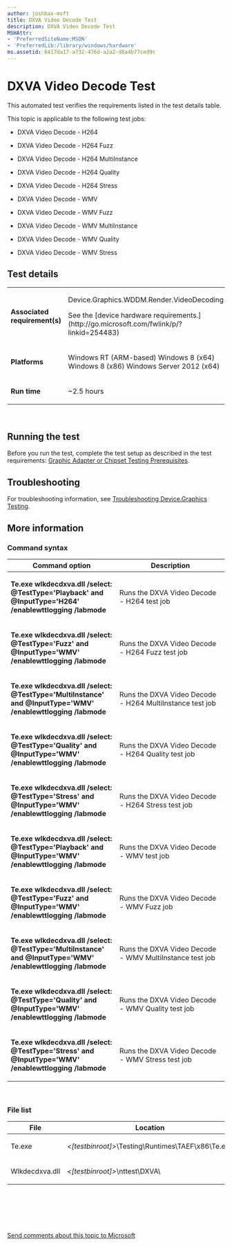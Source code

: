 ```yaml
---
author: joshbax-msft
title: DXVA Video Decode Test
description: DXVA Video Decode Test
MSHAttr:
- 'PreferredSiteName:MSDN'
- 'PreferredLib:/library/windows/hardware'
ms.assetid: 6417da17-a732-476d-a2a2-d6a4b77ced9c
---
```


# DXVA Video Decode Test


This automated test verifies the requirements listed in the test details table.

This topic is applicable to the following test jobs:

-   DXVA Video Decode - H264

-   DXVA Video Decode - H264 Fuzz

-   DXVA Video Decode - H264 MultiInstance

-   DXVA Video Decode - H264 Quality

-   DXVA Video Decode - H264 Stress

-   DXVA Video Decode - WMV

-   DXVA Video Decode - WMV Fuzz

-   DXVA Video Decode - WMV MultiInstance

-   DXVA Video Decode - WMV Quality

-   DXVA Video Decode - WMV Stress

## Test details


<table>
<colgroup>
<col width="50%" />
<col width="50%" />
</colgroup>
<tbody>
<tr class="odd">
<td><p><strong>Associated requirement(s)</strong></p></td>
<td><p>Device.Graphics.WDDM.Render.VideoDecoding</p>
<p>See the [device hardware requirements.](http://go.microsoft.com/fwlink/p/?linkid=254483)</p></td>
</tr>
<tr class="even">
<td><p><strong>Platforms</strong></p></td>
<td><p>Windows RT (ARM-based) Windows 8 (x64) Windows 8 (x86) Windows Server 2012 (x64)</p></td>
</tr>
<tr class="odd">
<td><p><strong>Run time</strong></p></td>
<td><p>~2.5 hours</p></td>
</tr>
</tbody>
</table>

 

## Running the test


Before you run the test, complete the test setup as described in the test requirements: [Graphic Adapter or Chipset Testing Prerequisites](graphic-adapter-or-chipset-testing-prerequisites.md).

## Troubleshooting


For troubleshooting information, see [Troubleshooting Device.Graphics Testing](troubleshooting-devicegraphics-testing.md).

## More information


### Command syntax

<table>
<colgroup>
<col width="50%" />
<col width="50%" />
</colgroup>
<thead>
<tr class="header">
<th>Command option</th>
<th>Description</th>
</tr>
</thead>
<tbody>
<tr class="odd">
<td><p><strong>Te.exe wlkdecdxva.dll /select: @TestType='Playback' and @InputType='H264' /enablewttlogging /labmode</strong></p></td>
<td><p>Runs the DXVA Video Decode - H264 test job</p></td>
</tr>
<tr class="even">
<td><p><strong>Te.exe wlkdecdxva.dll /select: @TestType='Fuzz' and @InputType='WMV' /enablewttlogging /labmode</strong></p></td>
<td><p>Runs the DXVA Video Decode - H264 Fuzz test job</p></td>
</tr>
<tr class="odd">
<td><p><strong>Te.exe wlkdecdxva.dll /select: @TestType='MultiInstance' and @InputType='WMV' /enablewttlogging /labmode</strong></p></td>
<td><p>Runs the DXVA Video Decode - H264 MultiInstance test job</p></td>
</tr>
<tr class="even">
<td><p><strong>Te.exe wlkdecdxva.dll /select: @TestType='Quality' and @InputType='WMV' /enablewttlogging /labmode</strong></p></td>
<td><p>Runs the DXVA Video Decode - H264 Quality test job</p></td>
</tr>
<tr class="odd">
<td><p><strong>Te.exe wlkdecdxva.dll /select: @TestType='Stress' and @InputType='WMV' /enablewttlogging /labmode</strong></p></td>
<td><p>Runs the DXVA Video Decode - H264 Stress test job</p></td>
</tr>
<tr class="even">
<td><p><strong>Te.exe wlkdecdxva.dll /select: @TestType='Playback' and @InputType='WMV' /enablewttlogging /labmode</strong></p></td>
<td><p>Runs the DXVA Video Decode - WMV test job</p></td>
</tr>
<tr class="odd">
<td><p><strong>Te.exe wlkdecdxva.dll /select: @TestType='Fuzz' and @InputType='WMV' /enablewttlogging /labmode</strong></p></td>
<td><p>Runs the DXVA Video Decode - WMV Fuzz job</p></td>
</tr>
<tr class="even">
<td><p><strong>Te.exe wlkdecdxva.dll /select: @TestType='MultiInstance' and @InputType='WMV' /enablewttlogging /labmode</strong></p></td>
<td><p>Runs the DXVA Video Decode - WMV MultiInstance test job</p></td>
</tr>
<tr class="odd">
<td><p><strong>Te.exe wlkdecdxva.dll /select: @TestType='Quality' and @InputType='WMV' /enablewttlogging /labmode</strong></p></td>
<td><p>Runs the DXVA Video Decode - WMV Quality test job</p></td>
</tr>
<tr class="even">
<td><p><strong>Te.exe wlkdecdxva.dll /select: @TestType='Stress' and @InputType='WMV' /enablewttlogging /labmode</strong></p></td>
<td><p>Runs the DXVA Video Decode - WMV Stress test job</p></td>
</tr>
</tbody>
</table>

 

### File list

<table>
<colgroup>
<col width="50%" />
<col width="50%" />
</colgroup>
<thead>
<tr class="header">
<th>File</th>
<th>Location</th>
</tr>
</thead>
<tbody>
<tr class="odd">
<td><p>Te.exe</p></td>
<td><p><em>&lt;[testbinroot]&gt;</em>\Testing\Runtimes\TAEF\x86\Te.exe</p></td>
</tr>
<tr class="even">
<td><p>Wlkdecdxva.dll</p></td>
<td><p><em>&lt;[testbinroot]&gt;</em>\nttest\DXVA\</p></td>
</tr>
</tbody>
</table>

 

 

 

[Send comments about this topic to Microsoft](mailto:wsddocfb@microsoft.com?subject=Documentation%20feedback%20%5Bp_hck\p_hck%5D:%20DXVA%20Video%20Decode%20Test%20%20RELEASE:%20%284/27/2016%29&body=%0A%0APRIVACY%20STATEMENT%0A%0AWe%20use%20your%20feedback%20to%20improve%20the%20documentation.%20We%20don't%20use%20your%20email%20address%20for%20any%20other%20purpose,%20and%20we'll%20remove%20your%20email%20address%20from%20our%20system%20after%20the%20issue%20that%20you're%20reporting%20is%20fixed.%20While%20we're%20working%20to%20fix%20this%20issue,%20we%20might%20send%20you%20an%20email%20message%20to%20ask%20for%20more%20info.%20Later,%20we%20might%20also%20send%20you%20an%20email%20message%20to%20let%20you%20know%20that%20we've%20addressed%20your%20feedback.%0A%0AFor%20more%20info%20about%20Microsoft's%20privacy%20policy,%20see%20http://privacy.microsoft.com/default.aspx. "Send comments about this topic to Microsoft")




